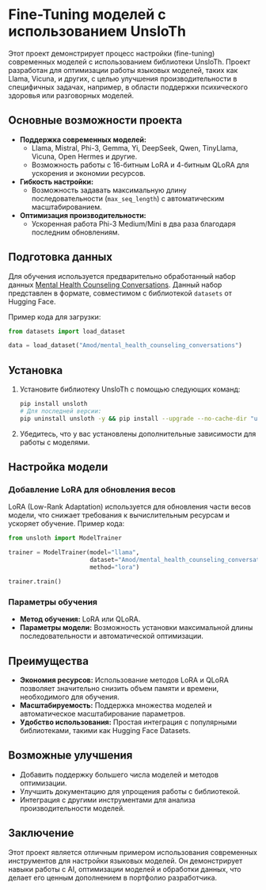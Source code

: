 # Fine-Tuning моделей с использованием UnsloTh

Этот проект демонстрирует процесс настройки (fine-tuning) современных моделей с использованием библиотеки UnsloTh. Проект разработан для оптимизации работы языковых моделей, таких как Llama, Vicuna, и других, с целью улучшения производительности в специфичных задачах, например, в области поддержки психического здоровья или разговорных моделей.

## Основные возможности проекта
- **Поддержка современных моделей:**
  - Llama, Mistral, Phi-3, Gemma, Yi, DeepSeek, Qwen, TinyLlama, Vicuna, Open Hermes и другие.
  - Возможность работы с 16-битным LoRA и 4-битным QLoRA для ускорения и экономии ресурсов.
- **Гибкость настройки:**
  - Возможность задавать максимальную длину последовательности (`max_seq_length`) с автоматическим масштабированием.
- **Оптимизация производительности:**
  - Ускоренная работа Phi-3 Medium/Mini в два раза благодаря последним обновлениям.

## Подготовка данных
Для обучения используется предварительно обработанный набор данных [Mental Health Counseling Conversations](https://huggingface.co/datasets/Amod/mental_health_counseling_conversations). Данный набор представлен в формате, совместимом с библиотекой `datasets` от Hugging Face.

Пример кода для загрузки:
```python
from datasets import load_dataset

data = load_dataset("Amod/mental_health_counseling_conversations")
```

## Установка
1. Установите библиотеку UnsloTh с помощью следующих команд:
   ```bash
   pip install unsloth
   # Для последней версии:
   pip uninstall unsloth -y && pip install --upgrade --no-cache-dir "unsloth[colab-new] @ git+https://github.com/unslothai/unsloth.git"
   ```

2. Убедитесь, что у вас установлены дополнительные зависимости для работы с моделями.

## Настройка модели
### Добавление LoRA для обновления весов
LoRA (Low-Rank Adaptation) используется для обновления части весов модели, что снижает требования к вычислительным ресурсам и ускоряет обучение.
Пример кода:
```python
from unsloth import ModelTrainer

trainer = ModelTrainer(model="llama",
                       dataset="Amod/mental_health_counseling_conversations",
                       method="lora")

trainer.train()
```

### Параметры обучения
- **Метод обучения:** LoRA или QLoRA.
- **Параметры модели:** Возможность установки максимальной длины последовательности и автоматической оптимизации.

## Преимущества
- **Экономия ресурсов:** Использование методов LoRA и QLoRA позволяет значительно снизить объем памяти и времени, необходимого для обучения.
- **Масштабируемость:** Поддержка множества моделей и автоматическое масштабирование параметров.
- **Удобство использования:** Простая интеграция с популярными библиотеками, такими как Hugging Face Datasets.

## Возможные улучшения
- Добавить поддержку большего числа моделей и методов оптимизации.
- Улучшить документацию для упрощения работы с библиотекой.
- Интеграция с другими инструментами для анализа производительности моделей.

## Заключение
Этот проект является отличным примером использования современных инструментов для настройки языковых моделей. Он демонстрирует навыки работы с AI, оптимизации моделей и обработки данных, что делает его ценным дополнением в портфолио разработчика.
